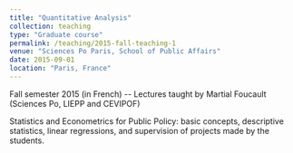 ```yaml
---
title: "Quantitative Analysis"
collection: teaching
type: "Graduate course"
permalink: /teaching/2015-fall-teaching-1
venue: "Sciences Po Paris, School of Public Affairs"
date: 2015-09-01
location: "Paris, France"
---
```


Fall semester 2015 (in French) -- Lectures taught by Martial Foucault (Sciences Po, LIEPP and CEVIPOF)
 
Statistics and Econometrics for Public Policy: basic concepts, descriptive statistics, linear regressions, and supervision of projects made by the students. 